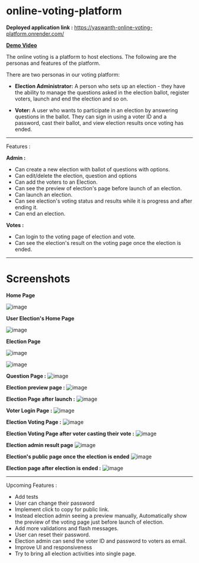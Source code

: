# online-voting-platform  

**Deployed application link :** https://yaswanth-online-voting-platform.onrender.com/

[**Demo Video**](https://drive.google.com/file/d/1su5BvmmGtpwvz27LjwQ1t7R205cvbC_h/view?usp=sharing)


The online voting is a platform to host elections. The following are the personas and features of the platform.

There are two personas in our voting platform:

- **Election Administrator:** A person who sets up an election - they have the ability to manage the questions asked in the election ballot, register voters, launch and 
end the election and so on.

- **Voter:** A user who wants to participate in an election by answering questions in the ballot. They can sign in using a voter ID and a password, 
cast their ballot, and view election results once voting has ended.

----

Features :

**Admin :** 

- Can create a new election with ballot of questions with options.
- Can edit/delete the election, question and options
- Can add the voters to an Election.
- Can see the preview of election's page before launch of an election.
- Can launch an election.
- Can see election's voting status and results while it is progress and after ending it.
- Can end an election.

**Votes :**

- Can login to the voting page of election and vote.
- Can see the election's result on the voting page once the election is ended.

------

# Screenshots 

**Home Page** 

![image](https://user-images.githubusercontent.com/53794102/210167455-dd585647-de3a-4a8e-9172-601320c6e42d.png)

**User Election's Home Page**

![image](https://user-images.githubusercontent.com/53794102/210167599-fdf158fe-65ba-454e-b500-b4984f29a040.png)

**Election Page**

![image](https://user-images.githubusercontent.com/53794102/210167638-492d2b29-6378-4841-9517-95aca58b23c8.png)

![image](https://user-images.githubusercontent.com/53794102/210167661-21163d0e-1cb4-4671-9692-6237e2b73283.png)

**Question Page :**
![image](https://user-images.githubusercontent.com/53794102/210167682-7080176c-6f66-4ac3-adf6-ba30d1f5c959.png)

**Election preview page :**
![image](https://user-images.githubusercontent.com/53794102/210167724-2348cc4e-6a05-47ac-9b9d-83dc71e1c4b0.png)

**Election Page after launch :**
![image](https://user-images.githubusercontent.com/53794102/210167747-02ee6b92-ee7a-471d-801d-dddde4b20d27.png)

**Voter Login Page :**
![image](https://user-images.githubusercontent.com/53794102/210167787-5974a396-30e5-44c6-b520-568b794489b2.png)

**Election Voting Page :**
![image](https://user-images.githubusercontent.com/53794102/210167807-bf9f3450-2df9-4a16-89fc-b352c97e6aac.png)


**Election Voting Page after voter casting their vote :**
![image](https://user-images.githubusercontent.com/53794102/210167837-f0aaaf66-da3c-4097-a384-8f3acbf9d8fa.png)

**Election admin result page**
![image](https://user-images.githubusercontent.com/53794102/210167879-4d467197-1c52-43d5-bcfd-246d8e73b51a.png)

**Election's public page once the election is ended**
![image](https://user-images.githubusercontent.com/53794102/210167893-bf708ece-1227-4feb-a312-ce2b0c409bf5.png)

**Election page after election is ended :**
![image](https://user-images.githubusercontent.com/53794102/210168297-73dec21b-bdb0-4a2e-a907-d5acdc0871fd.png)


-----

Upcoming Features :

- Add tests 
- User can change their password
- Implement click to copy for public link.
- Instead election admin seeing a preview manually, Automatically show the preview of the voting page just before launch of election.
- Add more validations and flash messages.
- User can reset their password.
- Election admin can send the voter ID and password to voters as email.
- Improve UI and responsiveness
- Try to bring all election activities into single page.





